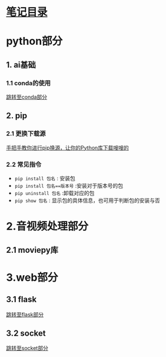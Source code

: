 
# [笔记目录](目录.md)
# python部分


## 1. ai基础

### 1.1 conda的使用
[跳转至conda部分](data/python/pip_conda/conda.md)
## 2. pip
### 2.1 更换下载源
[手把手教你进行pip换源，让你的Python库下载嗖嗖的](https://blog.csdn.net/pdcfighting/article/details/104912316?ops_request_misc=%257B%2522request%255Fid%2522%253A%2522169577760416800197074669%2522%252C%2522scm%2522%253A%252220140713.130102334..%2522%257D&request_id=169577760416800197074669&biz_id=0&utm_medium=distribute.pc_search_result.none-task-blog-2~all~sobaiduend~default-1-104912316-null-null.142^v94^insert_down1&utm_term=pip%E6%9B%B4%E6%8D%A2%E6%BA%90&spm=1018.2226.3001.4187)

### 2.2 常见指令
- `pip install 包名` : 安装包
- `pip install 包名==版本号` :安装对于版本号的包
- `pip uninstall 包名` :卸载对应的包
- `pip show 包名` : 显示包的具体信息，也可用于判断包的安装与否
# 2.音视频处理部分
## 2.1 moviepy库


# 3.web部分
## 3.1 flask
[跳转至flask部分](data/python/flask/flask.md)


## 3.2 socket
[跳转至socket部分](data/python/socket/socket.md)